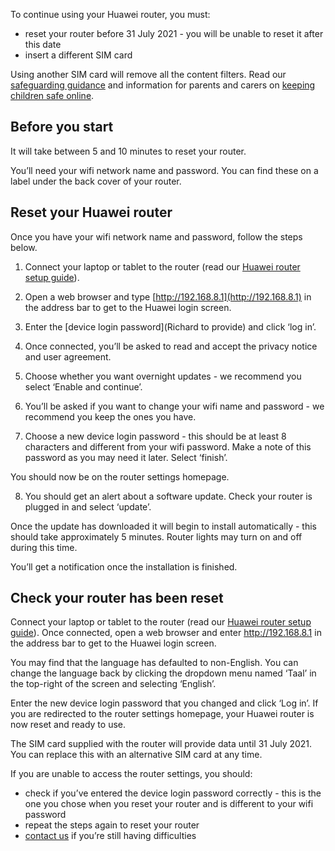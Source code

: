 To continue using your Huawei router, you must: 

* reset your router before 31 July 2021 - you will be unable to reset it after this date
* insert a different SIM card

Using another SIM card will remove all the content filters. Read our [safeguarding guidance](/devices/safeguarding-for-device-users#safeguarding-resources-for-schools-colleges-parents-and-carers) and information for parents and carers on [keeping children safe online](https://www.gov.uk/government/publications/coronavirus-covid-19-keeping-children-safe-online/coronavirus-covid-19-support-for-parents-and-carers-to-keep-children-safe-online).

## Before you start

It will take between 5 and 10 minutes to reset your router.

You’ll need your wifi network name and password. You can find these on a label under the back cover of your router. 

## Reset your Huawei router 

Once you have your wifi network name and password, follow the steps below.

1. Connect your laptop or tablet to the router (read our [Huawei router setup guide](/devices/4g-user-guidance#setting-up-a-huawei-router)).

2. Open a web browser and type [http://192.168.8.1](http://192.168.8.1) in the address bar to get to the Huawei login screen. 

3. Enter the [device login password](Richard to provide) and click ‘log in’.

4. Once connected, you’ll be asked to read and accept the privacy notice and user agreement.    

5. Choose whether you want overnight updates - we recommend you select ‘Enable and continue’.

6. You’ll be asked if you want to change your wifi name and password - we recommend you keep the ones you have. 

7. Choose a new device login password - this should be at least 8 characters and different from your wifi password. Make a note of this password as you may need it later. Select ‘finish’. 

You should now be on the router settings homepage.  

8. You should get an alert about a software update. Check your router is plugged in and select ‘update’.

Once the update has downloaded it will begin to install automatically - this should take approximately 5 minutes. Router lights may turn on and off during this time. 

You’ll get a notification once the installation is finished. 

## Check your router has been reset 

Connect your laptop or tablet to the router (read our [Huawei router setup guide](/devices/4g-user-guidance#setting-up-a-huawei-router)). Once connected, open a web browser and enter http://192.168.8.1 in the address bar to get to the Huawei login screen.

You may find that the language has defaulted to non-English. You can change the language back by clicking the dropdown menu named ‘Taal’ in the top-right of the screen and selecting ‘English’.

Enter the new device login password that you changed and click ‘Log in’. If you are redirected to the router settings homepage, your Huawei router is now reset and ready to use.

The SIM card supplied with the router will provide data until 31 July 2021. You can replace this with an alternative SIM card at any time.

If you are unable to access the router settings, you should:

* check if you’ve entered the device login password correctly - this is the one you chose when you reset your router and is different to your wifi password
* repeat the steps again to reset your router
* [contact us](/get-support) if you’re still having difficulties

